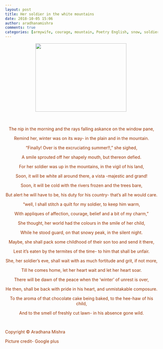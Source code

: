 ```yaml
---
layout: post
title: Her soldier in the white mountains
date: 2018-10-05 15:06
author: aradhanamishra
comments: true
categories: [armywife, courage, mountain, Poetry English, snow, soldier]
---
```

<p style="text-align: center;"><strong><img class="alignnone size-medium wp-image-555" src="http://www.aradhanamishra.com/wp-content/uploads/2018/10/soldier-300x225.gif" alt="" width="300" height="225">&nbsp;</strong></p>
&nbsp;
<p style="text-align: center;"><span style="color: #993300;">The nip in the morning and the rays falling askance on the window pane,</span></p>
<p style="text-align: center;"><span style="color: #993300;">Remind her, winter was on its way- in the plain and in the mountain.</span></p>
<p style="text-align: center;"><span style="color: #993300;">“Finally! Over is the excruciating summer!!,” she sighed,</span></p>
<p style="text-align: center;"><span style="color: #993300;">A smile sprouted off her shapely mouth, but thereon defied.</span></p>
<p style="text-align: center;"><span style="color: #993300;">For her soldier was up in the mountains, in the vigil of his land,</span></p>
<p style="text-align: center;"><span style="color: #993300;">Soon, it will be white all around there, a vista -majestic and grand!</span></p>
<p style="text-align: center;"><span style="color: #993300;">Soon, it will be cold with the rivers frozen and the trees bare,</span></p>
<p style="text-align: center;"><span style="color: #993300;">But alert he will have to be, his duty for his country- that’s all he would care.</span></p>
<p style="text-align: center;"><span style="color: #993300;">“well, I shall stitch a quilt for my soldier, to keep him warm,</span></p>
<p style="text-align: center;"><span style="color: #993300;">With appliques of affection, courage, belief and a bit of my charm,”</span></p>
<p style="text-align: center;"><span style="color: #993300;">She thought, her world had the colours in the smile of her child,</span></p>
<p style="text-align: center;"><span style="color: #993300;">While he stood guard, on that snowy peak, in the silent night.</span></p>
<p style="text-align: center;"><span style="color: #993300;">Maybe, she shall pack some childhood of their son too and send it there,</span></p>
<p style="text-align: center;"><span style="color: #993300;">Lest it’s eaten by the termites of the time- to him that shall be unfair.</span></p>
<p style="text-align: center;"><span style="color: #993300;">She, her soldier’s eve, shall wait with as much fortitude and grit, if not more,</span></p>
<p style="text-align: center;"><span style="color: #993300;">Till he comes home, let her heart wait and let her heart soar.</span></p>
<p style="text-align: center;"><span style="color: #993300;">There will be dawn of the peace when the ‘winter’ of unrest is over,</span></p>
<p style="text-align: center;"><span style="color: #993300;">He then, shall be back with pride in his heart, and unmistakable composure.</span></p>
<p style="text-align: center;"><span style="color: #993300;">To the aroma of that chocolate cake being baked, to the hee-haw of his child,</span></p>
<p style="text-align: center;"><span style="color: #993300;">And to the smell of freshly cut lawn- in his absence gone wild.</span></p>
&nbsp;

<span style="color: #993300;">Copyright © Aradhana Mishra</span>

<span style="color: #993300;">Picture credit- Google plus</span>
<p style="text-align: center;"></p>
